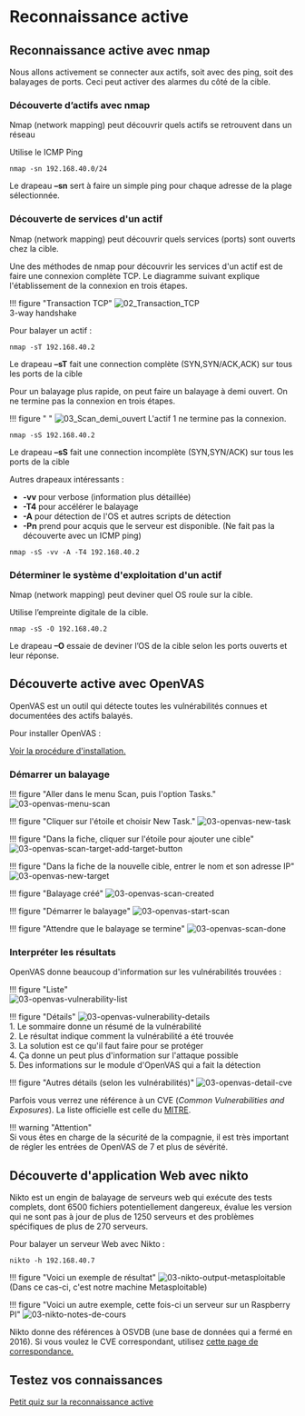 # Reconnaissance active

## Reconnaissance active avec nmap

Nous allons activement se connecter aux actifs, soit avec des ping, soit des balayages de ports. Ceci peut activer des alarmes du côté de la cible.

### Découverte d’actifs avec nmap

Nmap (network mapping) peut découvrir quels actifs se retrouvent dans un réseau

Utilise le ICMP Ping

`nmap -sn 192.168.40.0/24`

Le drapeau **–sn** sert à faire un simple ping pour chaque adresse de la plage sélectionnée.

### Découverte de services d'un actif

Nmap (network mapping) peut découvrir quels services (ports) sont ouverts chez la cible.

Une des méthodes de nmap pour découvrir les services d'un actif est de faire une connexion complète TCP. Le diagramme suivant explique l'établissement de la connexion en trois étapes.

!!! figure "Transaction TCP"
    ![02_Transaction_TCP](../images/2020/05/02-transaction-tcp.png)  
    3-way handshake

Pour balayer un actif :

`nmap -sT 192.168.40.2`

Le drapeau **–sT** fait une connection complète (SYN,SYN/ACK,ACK) sur tous les ports de la cible

Pour un balayage plus rapide, on peut faire un balayage à demi ouvert. On ne termine pas la connexion en trois étapes.

!!! figure " "
    ![03_Scan_demi_ouvert](../images/2020/05/03-scan-demi-ouvert.png)
    L'actif 1 ne termine pas la connexion.


`nmap -sS 192.168.40.2`

Le drapeau **–sS** fait une connection incomplète (SYN,SYN/ACK) sur tous les ports de la cible

Autres drapeaux intéressants :

- **-vv** pour verbose (information plus détaillée)
- **-T4** pour accélérer le balayage
- **-A** pour détection de l'OS et autres scripts de détection
- **-Pn** prend pour acquis que le serveur est disponible. (Ne fait pas la découverte avec un ICMP ping)

`nmap -sS -vv -A -T4 192.168.40.2`

### Déterminer le système d'exploitation d'un actif

Nmap (network mapping) peut deviner quel OS roule sur la cible.

Utilise l’empreinte digitale de la cible.

`nmap -sS -O 192.168.40.2`

Le drapeau **–O** essaie de deviner l’OS de la cible selon les ports ouverts et leur réponse.

## Découverte active avec OpenVAS

OpenVAS est un outil qui détecte toutes les vulnérabilités connues et documentées des actifs balayés.

Pour installer OpenVAS :

[Voir la procédure d'installation.](../labo/installation_openvas.md)  



### Démarrer un balayage

!!! figure "Aller dans le menu Scan, puis l'option Tasks."
    ![03-openvas-menu-scan](../images/2020/06/03-openvas-menu-scan.png)


!!! figure "Cliquer sur l'étoile et choisir New Task."
    ![03-openvas-new-task](../images/2020/06/03-openvas-new-task.png)


!!! figure "Dans la fiche, cliquer sur l'étoile pour ajouter une cible"
    ![03-openvas-scan-target-add-target-button](../images/2020/06/03-openvas-scan-target-add-target-button.png)

!!! figure "Dans la fiche de la nouvelle cible, entrer le nom et son adresse IP"
    ![03-openvas-new-target](../images/2020/06/03-openvas-new-target.png)

!!! figure "Balayage créé"
    ![03-openvas-scan-created](../images/2020/06/03-openvas-scan-created.png)

!!! figure "Démarrer le balayage"
    ![03-openvas-start-scan](../images/2020/06/03-openvas-start-scan.png)

!!! figure "Attendre que le balayage se termine"
    ![03-openvas-scan-done](../images/2020/06/03-openvas-scan-done.png)

### Interpréter les résultats

OpenVAS donne beaucoup d'information sur les vulnérabilités trouvées :

!!! figure "Liste"  
    ![03-openvas-vulnerability-list](../images/2020/06/03-openvas-vulnerability-list.png)

!!! figure "Détails"
    ![03-openvas-vulnerability-details](../images/2020/06/03-openvas-vulnerability-details.png)  
    1. Le sommaire donne un résumé de la vulnérabilité  
    2. Le résultat indique comment la vulnérabilité a été trouvée  
    3. La solution est ce qu'il faut faire pour se protéger  
    4. Ça donne un peut plus d'information sur l'attaque possible  
    5. Des informations sur le module d'OpenVAS qui a fait la détection  

!!! figure "Autres détails (selon les vulnérabilités)"
    ![03-openvas-detail-cve](../images/2020/06/03-openvas-detail-cve.png)

Parfois vous verrez une référence à un CVE (_Common Vulnerabilities and Exposures_). La liste officielle est celle du [MITRE](https://cve.mitre.org/cve/).

!!! warning "Attention"  
    Si vous êtes en charge de la sécurité de la compagnie, il est très important de régler les entrées de OpenVAS de 7 et plus de sévérité.

## Découverte d'application Web avec nikto

Nikto est un engin de balayage de serveurs web qui exécute des tests complets, dont 6500 fichiers potentiellement dangereux, évalue les version qui ne sont pas à jour de plus de 1250 serveurs et des problèmes spécifiques de plus de 270 serveurs.

Pour balayer un serveur Web avec Nikto :

`nikto -h 192.168.40.7`

!!! figure "Voici un exemple de résultat"
    ![03-nikto-output-metasploitable](../images/2020/06/03-nikto-output-metasploitable.png)
    (Dans ce cas-ci, c'est notre machine Metasploitable)

!!! figure "Voici un autre exemple, cette fois-ci un serveur sur un Raspberry PI"
    ![03-nikto-notes-de-cours](../images/2020/06/03-nikto-notes-de-cours.png)

Nikto donne des références à OSVDB (une base de données qui a fermé en 2016). Si vous voulez le CVE correspondant, utilisez [cette page de correspondance.](https://cve.mitre.org/data/refs/refmap/source-OSVDB.html)

## Testez vos connaissances  

[Petit quiz sur la reconnaissance active](https://forms.office.com/r/Vp6RsyUyfp)  
